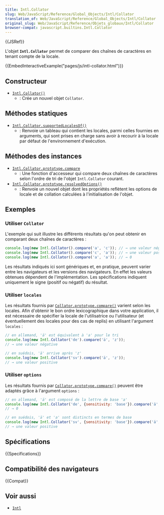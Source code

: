```yaml
---
title: Intl.Collator
slug: Web/JavaScript/Reference/Global_Objects/Intl/Collator
translation_of: Web/JavaScript/Reference/Global_Objects/Intl/Collator
original_slug: Web/JavaScript/Reference/Objets_globaux/Intl/Collator
browser-compat: javascript.builtins.Intl.Collator
---
```

{{JSRef}}

L'objet **`Intl.Collator`** permet de comparer des chaînes de caractères en tenant compte de la locale.

{{EmbedInteractiveExample("pages/js/intl-collator.html")}}

## Constructeur

- [`Intl.Collator()`](/fr/docs/Web/JavaScript/Reference/Global_Objects/Intl/Collator/Collator)
  - : Crée un nouvel objet `Collator`.

## Méthodes statiques

- [`Intl.Collator.supportedLocalesOf()`](/fr/docs/Web/JavaScript/Reference/Global_Objects/Intl/Collator/supportedLocalesOf)
  - : Renvoie un tableau qui contient les locales, parmi celles fournies en arguments, qui sont prises en charge sans avoir à recourir à la locale par défaut de l'environnement d'exécution.

## Méthodes des instances

- [`Intl.Collator.prototype.compare`](/fr/docs/Web/JavaScript/Reference/Global_Objects/Intl/Collator/compare)
  - : Une fonction d'accesseur qui compare deux chaînes de caractères selon l'ordre de tri de l'objet `Intl.Collator` courant.
- [`Intl.Collator.prototype.resolvedOptions()`](/fr/docs/Web/JavaScript/Reference/Global_Objects/Intl/Collator/resolvedOptions)
  - : Renvoie un nouvel objet dont les propriétés reflètent les options de locale et de collation calculées à l'initialisation de l'objet.

## Exemples

### Utiliser `Collator`

L'exemple qui suit illustre les différents résultats qu'on peut obtenir en comparant deux chaînes de caractères&nbsp;:

```js
console.log(new Intl.Collator().compare('a', 'c')); // → une valeur négative
console.log(new Intl.Collator().compare('c', 'a')); // → une valeur positive
console.log(new Intl.Collator().compare('a', 'a')); // → 0
```

Les résultats indiqués ici sont génériques et, en pratique, peuvent varier entre les navigateurs et les versions des navigateurs. En effet les valeurs obtenues dépendent de l'implémentation. Les spécifications indiquent uniquement le signe (positif ou négatif) du résultat.

### Utiliser `locales`

Les résultats fournis par [`Collator.prototype.compare()`](/fr/docs/Web/JavaScript/Reference/Global_Objects/Collator/compare) varient selon les locales. Afin d'obtenir le bon ordre lexicographique dans votre application, il est nécessaire de spécifier la locale de l'utilisatrice ou l'utilisateur (et éventuellement des locales pour des cas de replis) en utilisant l'argument `locales`&nbsp;:

```js
// en allemand, 'ä' est équivalent à 'a' pour le tri
console.log(new Intl.Collator('de').compare('ä', 'z'));
// → une valeur négative

// en suédois, 'ä' arrive après 'z'
console.log(new Intl.Collator('sv').compare('ä', 'z'));
// → une valeur positive
```

### Utiliser `options`

Les résultats fournis par [`Collator.prototype.compare()`](/fr/docs/Web/JavaScript/Reference/Global_Objects/Collator/compare) peuvent être adaptés grâce à l'argument `options`&nbsp;:

```js
// en allemand, 'ä' est composé de la lettre de base 'a'
console.log(new Intl.Collator('de', {sensitivity: 'base'}).compare('ä', 'a'));
// → 0

// en suédois, 'ä' et 'a' sont distincts en termes de base
console.log(new Intl.Collator('sv', {sensitivity: 'base'}).compare('ä', 'a'));
// → une valeur positive
```

## Spécifications

{{Specifications}}

## Compatibilité des navigateurs

{{Compat}}

## Voir aussi

- [`Intl`](/fr/docs/Web/JavaScript/Reference/Global_Objects/Intl)
